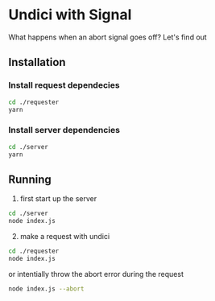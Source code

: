 # Undici with Signal

What happens when an abort signal goes off? Let's find out

## Installation

### Install request dependecies

```bash
cd ./requester
yarn
```

### Install server dependencies

```bash
cd ./server
yarn
```

## Running

1. first start up the server

```bash
cd ./server
node index.js
```

2. make a request with undici

```bash
cd ./requester
node index.js
```

or intentially throw the abort error during the request

```bash
node index.js --abort
```
